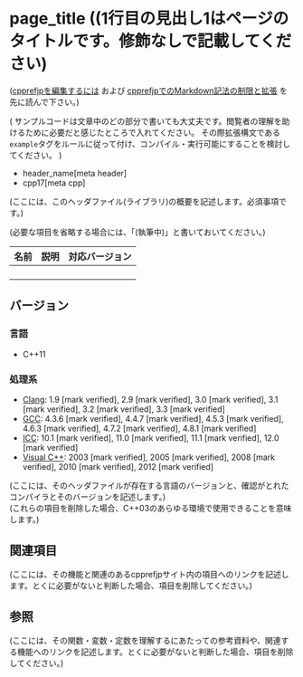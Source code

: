 # page_title ((1行目の見出し1はページのタイトルです。修飾なしで記載してください)

([cpprefjpを編集するには](/start_editing.md) および [cpprefjpでのMarkdown記法の制限と拡張](markdown_cpprefjp.md) を先に読んで下さい。)

(
  サンプルコードは文章中のどの部分で書いても大丈夫です。閲覧者の理解を助けるために必要だと感じたところで入れてください。
  その際拡張構文である`example`タグをルールに従って付け、コンパイル・実行可能にすることを検討してください。
)

* header_name[meta header]
* cpp17[meta cpp]

<!-- `[meta header]`は、所属ヘッダを表すメタ情報 -->
<!-- `[meta cpp]`は、機能が追加・非推奨・削除されたバージョンを表すメタ情報。改行して複数指定ができる。 -->
<!--    `cpp11[meta cpp]` : C++11で追加された機能 -->
<!--    `cpp14[meta cpp]` : C++14で追加された機能 -->
<!--    `cpp17[meta cpp]` : C++17で追加された機能 -->
<!--    `cpp20[meta cpp]` : C++20で追加された機能 -->
<!--    `cpp23[meta cpp]` : C++23で追加された機能 -->
<!--    `cpp26[meta cpp]` : C++26で追加された機能 -->
<!--    `cpp11deprecated[meta cpp]` : C++11で非推奨になった機能 -->
<!--    `cpp14deprecated[meta cpp]` : C++14で非推奨になった機能 -->
<!--    `cpp14removed[meta cpp]` : C++14で削除された機能 -->
<!--    `cpp17deprecated[meta cpp]` : C++17で非推奨になった機能 -->
<!--    `cpp17removed[meta cpp]` : C++17で削除された機能 -->
<!--    `cpp20deprecated[meta cpp]` : C++20で非推奨になった機能 -->
<!--    `cpp20removed[meta cpp]` : C++20で削除された機能 -->
<!--    `cpp23deprecated[meta cpp]` : C++23で非推奨になった機能 -->
<!--    `cpp23removed[meta cpp]` : C++23で削除された機能 -->
<!--    `cpp26deprecated[meta cpp]` : C++26で非推奨になった機能 -->
<!--    `cpp26removed[meta cpp]` : C++26で削除された機能 -->
<!--    `future[meta cpp]` : 将来のC++で検討されている機能 -->
<!--    `archive[meta cpp]` : 廃案になったが記録として残す価値のあるC++機能 -->

(ここには、このヘッダファイル(ライブラリ)の概要を記述します。必須事項です。)

(必要な項目を省略する場合には、「(執筆中)」と書いておいてください。)

| 名前            | 説明           | 対応バージョン |
|-----------------|----------------|----------------|
|                 |                |                |
|                 |                |                |
|                 |                |                |
|                 |                |                |

## バージョン
### 言語
- C++11

### 処理系
- [Clang](/implementation.md#clang): 1.9 [mark verified], 2.9 [mark verified], 3.0 [mark verified], 3.1 [mark verified], 3.2 [mark verified], 3.3 [mark verified]
- [GCC](/implementation.md#gcc): 4.3.6 [mark verified], 4.4.7 [mark verified], 4.5.3 [mark verified], 4.6.3 [mark verified], 4.7.2 [mark verified], 4.8.1 [mark verified]
- [ICC](/implementation.md#icc): 10.1 [mark verified], 11.0 [mark verified], 11.1 [mark verified], 12.0 [mark verified]
- [Visual C++](/implementation.md#visual_cpp): 2003 [mark verified], 2005 [mark verified], 2008 [mark verified], 2010 [mark verified], 2012 [mark verified]

(ここには、そのヘッダファイルが存在する言語のバージョンと、確認がとれたコンパイラとそのバージョンを記述します。)  
(これらの項目を削除した場合、C++03のあらゆる環境で使用できることを意味します。)


## 関連項目
(ここには、その機能と関連のあるcpprefjpサイト内の項目へのリンクを記述します。とくに必要がないと判断した場合、項目を削除してください。)


## 参照
(ここには、その関数・変数・定数を理解するにあたっての参考資料や、関連する機能へのリンクを記述します。とくに必要がないと判断した場合、項目を削除してください。)

